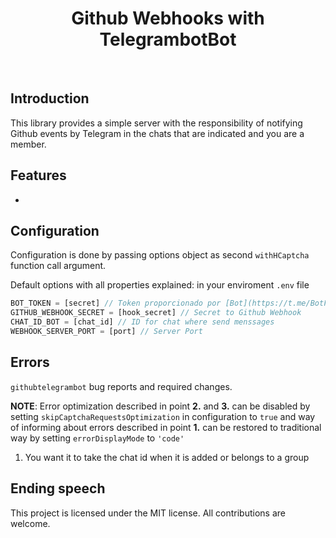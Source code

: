 <div align="center">
  <h1>Github Webhooks with TelegrambotBot
</div>

<!-- <div align="center">
  <a href="https://www.npmjs.com/package/next-hcaptcha"><img alt="npm version badge" src="https://badgen.net/npm/v/next-hcaptcha"></a>
  <img alt="types information" src="https://badgen.net/npm/types/next-hcaptcha">
  <img alt="npm bundle size" src="https://badgen.net/bundlephobia/minzip/next-hcaptcha">
  <img alt="license badge" src="https://badgen.net/npm/license/next-hcaptcha">

</div> -->

<br />

## Introduction

This library provides a simple server with the responsibility of notifying Github events by Telegram in the chats that are indicated and you are a member.

## Features

-

## Configuration

Configuration is done by passing options object as second `withHCaptcha` function call argument.

Default options with all properties explained:
in your enviroment `.env` file

```js
BOT_TOKEN = [secret] // Token proporcionado por [Bot](https://t.me/BotFather)
GITHUB_WEBHOOK_SECRET = [hook_secret] // Secret to Github Webhook
CHAT_ID_BOT = [chat_id] // ID for chat where send menssages
WEBHOOK_SERVER_PORT = [port] // Server Port
```

## Errors

`githubtelegrambot` bug reports and required changes.

**NOTE**: Error optimization described in point **2.** and **3.** can be disabled by setting `skipCaptchaRequestsOptimization` in configuration to `true` and way of informing about errors described in point **1.**
can be restored to traditional way by setting `errorDisplayMode` to `'code'`

1. You want it to take the chat id when it is added or belongs to a group

## Ending speech

This project is licensed under the MIT license.
All contributions are welcome.

<!-- [hcaptcha-docs-errors]: https://docs.hcaptcha.com/#siteverify-error-codes-table
[next-homepage]: https://nextjs.org/
[next-api-routes]: https://nextjs.org/docs/api-routes/introduction -->
